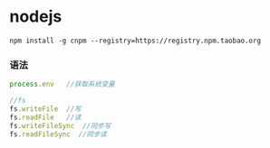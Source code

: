 # nodejs

```
npm install -g cnpm --registry=https://registry.npm.taobao.org
```

### 语法

```javascript
process.env   //获取系统变量
```

```js
//fs
fs.writeFile  //写
fs.readFile   //读
fs.writeFileSync  //同步写
fs.readFileSync  //同步读
```

